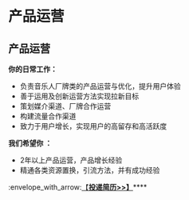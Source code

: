 # 产品运营

**产品运营** <a href="#product-operation" id="product-operation"></a>
-----------------------------------------------------------------

**你的日常工作：**

* 负责音乐人厂牌类的产品运营与优化，提升用户体验
* 善于运用及创新运营方法实现拉新目标
* 策划媒介渠道、厂牌合作运营
* 构建流量合作渠道
* 致力于用户增长，实现用户的高留存和高活跃度

**我们希望你 ：**

* 2年以上产品运营，产品增长经验
* 精通各类资源置换，引流方法，并有成功经验

:envelope\_with\_arrow:[【**投递简历>>】**](./#submit-resume)****
